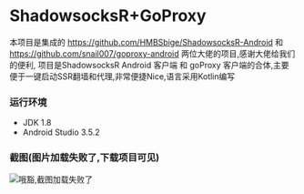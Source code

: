 # ShadowsocksR+GoProxy

本项目是集成的
https://github.com/HMBSbige/ShadowsocksR-Android
和
https://github.com/snail007/goproxy-android
两位大佬的项目,感谢大佬给我们的便利,
项目是ShadowsocksR Android 客户端 和 goProxy 客户端的合体,主要便于一键启动SSR翻墙和代理,非常便捷Nice,语言采用Kotlin编写

### 运行环境

* JDK 1.8
* Android Studio 3.5.2

### 截图(图片加载失败了,下载项目可见)

![哦豁,截图加载失败了](https://github.com/woshiluoyong/ShadowsocksR-GoProxy/blob/master/WechatIMG43.jpeg)

